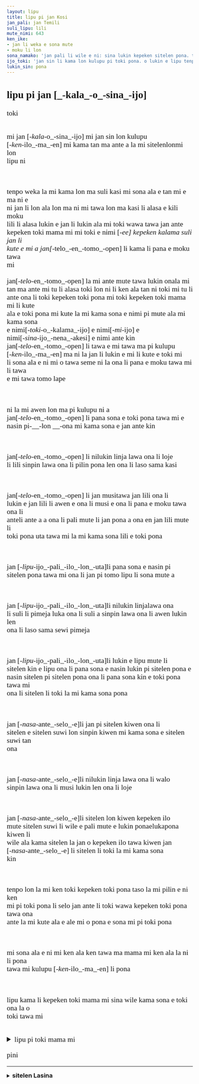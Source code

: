 ```yaml
---
layout: lipu
title: lipu pi jan Kosi
jan_pali: jan Temili
suli_lipu: lili
mute_nimi: 643
ken_ike:
- jan li weka e sona mute
- moku li lon
sona_namako: 'jan pali li wile e ni: sina lukin kepeken sitelen pona. taso, sina ken ala lukin e sitelen pona la, o tawa <a href="#sitelen-Lasina">sitelen Lasina lon anpa</a>.'
ijo_toki: 'jan sin li kama lon kulupu pi toki pona. o lukin e lipu tenpo ona kepeken sitelen pona!'
lukin_sin: pona
---
```


<style>
    @font-face {
        font-family: "linja sike";
        src: url({{ '/assets/linja-sike-5.otf' | relative_url }});
    }
    .sitelen-pona {
        font-family: "linja sike";
        font-size: 1.4em;
    }
    .kpn-weka {
        white-space: pre-wrap;
    }
</style>


<div class="sitelen-pona">
<h2 class="sitelen-pona" >lipu pi jan [_-kala_-o_-sina_-ijo]</h2>
<div class="kpn-weka">toki

mi jan [_-kala_-o_-sina_-ijo]     mi jan sin lon kulupu [_-ken_-ilo_-ma_-en]     mi kama tan ma ante a
la mi sitelenlonmi lon lipu ni

tenpo weka la mi kama lon ma suli kasi     mi sona ala e tan mi e ma ni e ni     jan li lon ala lon ma ni 
 mi tawa lon ma kasi li alasa e kili moku lili li alasa lukin e jan li lukin ala
mi toki wawa tawa jan ante kepeken toki mama mi     mi toki e nimi [_-ee] kepeken kalama suli
jan li kute e mi a      jan[_-telo_-en_-tomo_-open] li kama li pana e moku tawa mi     
jan[_-telo_-en_-tomo_-open] la mi ante mute tawa lukin onala mi tan ma ante      mi tu li alasa toki lon ni li ken ala tan ni      toki mi tu li ante      ona li toki kepeken toki pona      mi toki kepeken toki mama mi li kute ala e toki pona
mi kute la mi kama sona e nimi pi mute ala     mi kama sona e nimi[_-toki_-o_-kalama_-ijo] e nimi[_-mi_-ijo] e nimi[_-sina_-ijo_-nena_-akesi] e nimi ante kin 
jan[_-telo_-en_-tomo_-open] li tawa e mi tawa ma pi kulupu [_-ken_-ilo_-ma_-en]     ma ni la jan li lukin e mi li kute e toki mi li sona ala e ni     mi o tawa seme
ni la ona li pana e moku tawa mi li tawa e mi tawa tomo lape

ni la mi awen lon ma pi kulupu ni a     jan[_-telo_-en_-tomo_-open] li pana sona e toki pona tawa mi e nasin pi-__-lon __-ona          mi kama sona e jan ante kin

jan[_-telo_-en_-tomo_-open] li nilukin     linja lawa ona li loje li lili     sinpin lawa ona li pilin pona     len ona li laso sama kasi

jan[_-telo_-en_-tomo_-open] li jan musitawa jan lili     ona li lukin e jan lili li awen e ona li musi e ona li pana e moku tawa ona li anteli ante a a
ona li pali mute li jan pona a     ona en jan lili mute li toki pona uta tawa mi la mi kama sona lili e toki pona

jan [_-lipu_-ijo_-pali_-ilo_-lon_-uta]li pana sona e nasin pi sitelen pona tawa mi     ona li jan pi tomo lipu li sona mute a

jan [_-lipu_-ijo_-pali_-ilo_-lon_-uta]li nilukin     linjalawa ona li suli li pimeja     luka ona li suli a     sinpin lawa ona li awen lukin     len ona li laso sama sewi pimeja

jan [_-lipu_-ijo_-pali_-ilo_-lon_-uta]li lukin e lipu mute li sitelen kin e lipu     ona li pana sona e nasin lukin pi sitelen pona e nasin sitelen pi sitelen pona     ona li pana sona kin e toki pona tawa mi     ona li sitelen li toki la mi kama sona pona

jan [_-nasa_-ante_-selo_-e]li jan pi sitelen kiwen ona li sitelen e sitelen suwi lon sinpin kiwen     mi kama sona e sitelen suwi tan ona

jan [_-nasa_-ante_-selo_-e]li nilukin     linja lawa ona li walo     sinpin lawa ona li musi lukin     len ona li loje

jan [_-nasa_-ante_-selo_-e]li sitelen lon kiwen kepeken ilo mute     sitelen suwi li wile e pali mute e lukin ponaelukapona     kiwen li wile ala kama sitelen la jan o kepeken ilo tawa kiwen
 jan [_-nasa_-ante_-selo_-e] li sitelen li toki la mi kama sona kin

tenpo lon la mi ken toki kepeken toki pona taso la mi pilin e ni     ken mi pi toki pona li selo     jan ante li toki wawa kepeken toki pona tawa ona ante la mi kute ala e ale     mi o pona e sona mi pi toki pona

mi sona ala e ni     mi ken ala ken tawa ma mama mi     ken ala la ni li pona tawa mi     kulupu [_-ken_-ilo_-ma_-en] li pona

lipu kama li kepeken toki mama mi     sina wile kama sona e toki ona la o toki tawa mi
</div></div>
<details>
    <summary class="sitelen-pona">lipu pi toki mama mi</summary>
Noone's gonna read the english bit so here goes. 
It's been two years exactly since I've found myself in this strange place. To be quite honest, I don't even want to go home at this point, I like it here. The locals are nice and understanding, and the language is surprisingly easy to pick up. I was making steady progress the whole way through my learning, and still am.
From this point on I'm gonna stop keeping such precise count of my days here. Locals don't do that apart from distinguishing between seasons, so it only seems right. I doubt I’ll ever use English like this again. Just in case you can read this, know this: you’re in good hands.
</details>
<p class="sitelen-pona">
pini
</p>

---

<details id="sitelen-Lasina">
    <summary><h3 style="display: inline">sitelen Lasina</h3></summary>
    <h2>lipu pi jan Kosi</h2>
<div class="kpn-weka">toki 
mi jan Kosi. mi jan sin lon kulupu Kime. mi kama tan ma ante a
la mi sitelen lon mi lon lipu ni.

tenpo weka la mi kama lon ma suli kasi. mi sona ala e tan mi e ma ni e ni: jan li lon ala lon ma ni. 
mi tawa lon ma kasi li alasa e kili moku lili li alasa lukin e jan li lukin ala.  
mi toki wawa tawa jan ante kepeken toki mama mi. mi toki e nimi 'e' kepeken kalama suli.  
jan li kute e mi a. jan Teto li kama li pana e moku tawa mi.  
jan Teto la mi ante mute tawa lukin ona la mi tan ma ante. mi tu li alasa toki lon ni li ken ala tan ni: toki mi tu li ante. ona li toki kepeken toki pona. mi toki kepeken toki mama mi li kute ala e toki pona.  
mi kute la mi kama sona e nimi pi mute ala. mi kama sona e nimi 'toki' e nimi 'mi' e nimi 'sina' e nimi ante kin.  
jan Teto li tawa e mi tawa ma pi kulupu Kime. ma ni la jan li lukin e mi li kute e toki mi li sona ala e ni: mi o tawa seme?  
ni la ona li pana e moku tawa mi li tawa e mi tawa tomo lape.

ni la mi awen lon ma pi kulupu ni a. jan Teto li pana sona e toki pona tawa mi e nasin pi lon ona. mi kama sona e jan ante kin.  

jan Teto li ni lukin : linja lawa ona li loje li lili. sinpin lawa ona li pilin pona. len ona li laso sama kasi.  

jan Teto li jan musi tawa jan lili. ona li lukin e jan lili li awen e ona li musi e ona li pana e moku tawa ona li ante li ante a a.  
ona li pali mute li jan pona a. ona en jan lili mute li toki pona uta tawa mi la mi kama sona lili e toki pona.

jan Lipilu li pana sona e nasin pi sitelen pona tawa mi. ona li jan pi tomo lipu li sona mute a.

jan Lipilu li ni lukin : linja lawa ona li suli li pimeja. luka ona li suli a. sinpin lawa ona li awen lukin. len ona li laso sama sewi pimeja.

jan Lipilu li lukin e lipu mute li sitelen kin e lipu. ona li pana sona e nasin lukin pi sitelen pona e nasin sitelen pi sitelen pona. ona li pana sona kin e toki pona tawa mi. ona li sitelen li toki la mi kama sona pona.

jan Nase li jan pi sitelen kiwen ona li sitelen e sitelen suwi lon sinpin kiwen. mi kama sona e sitelen suwi tan ona.

jan Nase li ni lukin : linja lawa ona li walo. sinpin lawa ona li musi lukin. len ona li loje.

jan Nase li sitelen lon kiwen kepeken ilo mute. sitelen suwi li wile e pali mute e lukin pona e luk apona. kiwen li wile ala kama sitelen la jan o kepeken ilo tawa kiwen.  
jan Nase li sitelen li toki la mi kama sona kin.

tenpo lon la mi ken toki kepeken toki pona taso la mi pilin e ni: ken mi pi toki pona li selo. jan ante li toki wawa kepeken toki pona tawa ona ante la mi kute ala e ale. mi o pona e sona mi pi toki pona.

mi sona ala e ni: mi ken ala ken tawa ma mama mi. ken ala la ni li pona tawa mi. kulupu Kime li pona.

lipu kama li kepeken toki mama mi. sina wile kama sona e toki ona la o toki tawa mi.

</div>
<details>
    <summary>lipu pi toki mama mi</summary>
Noone's gonna read the english bit so here goes.  
It's been two years exactly since I've found myself in this strange place. To be quite honest, I don't even want to go home at this point, I like it here. The locals are nice and understanding, and the language is surprisingly easy to pick up. I was making steady progress the whole way through my learning, and still am.  
From this point on I'm gonna stop keeping such precise count of my days here. Locals don't do that apart from distinguishing between seasons, so it only seems right. I doubt I’ll ever use English like this again. Just in case you can read this, know this: you’re in good hands.  
</details>
<p>pini</p>
</details>
